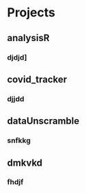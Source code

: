 # Projects
## analysisR
### djdjd]
## covid_tracker
### djjdd
## dataUnscramble
### snfkkg
## dmkvkd
### fhdjf
